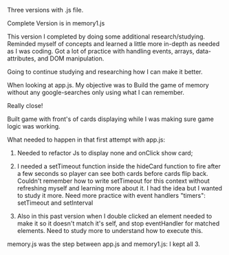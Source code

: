 Three versions with .js file. 

Complete Version is in memory1.js 

This version I completed by doing some additional research/studying. Reminded myself of concepts and learned a little more in-depth as needed as I was coding. Got a lot of practice with handling events, arrays, data-attributes, and DOM manipulation. 

Going to continue studying and researching how I can make it better. 


When looking at app.js. My objective was to Build the game of memory without any google-searches only using what I can remember. 

 Really close! 

 Built game with front's of cards displaying while I was making sure game logic was working. 

 What needed to happen in that first attempt with app.js: 
  1) Needed to refactor Js to display none and onClick show card;

   2) I needed a setTimeout function inside the hideCard function to fire after a few seconds so player can see both cards before cards flip back. Couldn't remember how to write setTimeout for this context without refreshing myself and learning more about it. I had the idea but I wanted to study it more. Need more practice with event handlers "timers": setTimeout and setInterval 
   
  3) Also in this past version  when I double clicked an element needed to make it so it doesn't match it's self, and stop eventHandler for matched elements. Need to study more to understand how to execute this. 

memory.js was the step between app.js and memory1.js: I kept all 3. 
